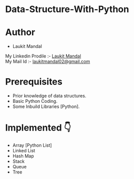 # Data-Structure-With-Python

# Author 
* Laukit Mandal

My Linkedin Prodile :- [Laukit Mandal](https://www.linkedin.com/in/laukit-mandal-a750a520a/) <br>
My Mail Id :- laukitmandal02@gmail.com

# Prerequisites
* Prior knowledge of data structures.
* Basic Python Coding.
* Some Inbuild Libraries [Python].

# Implemented 👇
* Array [Python List]
* Linked List
* Hash Map
* Stack
* Queue
* Tree
